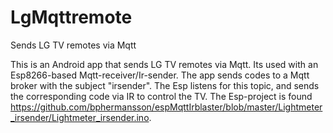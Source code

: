 # LgMqttremote
Sends LG TV remotes via Mqtt

This is an Android app that sends LG TV remotes via Mqtt. Its used with an Esp8266-based Mqtt-receiver/Ir-sender. 
The app sends codes to a Mqtt broker with the subject "irsender". The Esp listens for this topic, and sends the
corresponding code via IR to control the TV. 
The Esp-project is found https://github.com/bphermansson/espMqttIrblaster/blob/master/Lightmeter_irsender/Lightmeter_irsender.ino.
